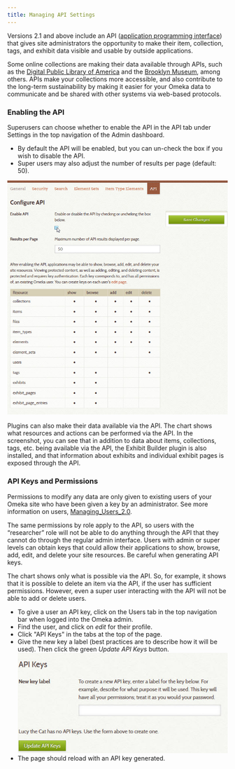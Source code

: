 ```yaml
---
title: Managing API Settings
---
```


Versions 2.1 and above include an API ([application programming interface](http://en.wikipedia.org/wiki/Application_programming_interface)) that gives site administrators the opportunity to make their item, collection, tags, and exhibit data visible and usable by outside applications.

Some online collections are making their data available through APIs, such as the [Digital Public Library of America](http://dp.la/info/developers/codex/) and the [Brooklyn Museum](http://www.brooklynmuseum.org/opencollection/api/), among others. APIs make your collections more accessible, and also contribute to the long-term sustainability by making it easier for your Omeka data to communicate and be shared with other systems via web-based protocols.

### Enabling the API 
Superusers can choose whether to enable the API in the API tab under Settings in the top navigation of the Admin dashboard.

-   By default the API will be enabled, but you can un-check the box if you wish to disable the API.
-   Super users may also adjust the number of results per page (default: 50).

![Configure API with mouse over the “Enable API” checkbox](/doc_files/Api_settings.jpg)

Plugins can also make their data available via the API. The chart shows what resources and actions can be performed via the API. In the screenshot, you can see that in addition to data about items,
collections, tags, etc. being available via the API, the Exhibit Builder plugin is also installed, and that information about exhibits and individual exhibit pages is exposed through the API.

### API Keys and Permissions

Permissions to modify any data are only given to existing users of your Omeka site who have been given a key by an administrator. See more information on users,
[Managing_Users_2.0](../Users/Users.md).

The same permissions by role apply to the API, so users with the
“researcher” role will not be able to do anything through the API that they cannot do through the regular admin interface. Users with admin or super levels can obtain keys that could allow their applications to show, browse, add, edit, and delete your site resources. Be careful when generating API keys.

The chart shows only what is possible via the API. So, for example, it shows that it is possible to delete an item via the API, if the user has sufficient permissions. However, even a super user interacting with the API will not be able to add or delete users.

- To give a user an API key, click on the Users tab in the top navigation bar when logged into the Omeka admin.
- Find the user, and click on *edit* for their profile.
- Click "API Keys" in the tabs at the top of the page.
- Give the new key a label (best practices are to describe how it will be used). Then click the green *Update API Keys* button.
![API Key dialog](/doc_files/Api_key_2.jpg)
- The page should reload with an API key generated.
